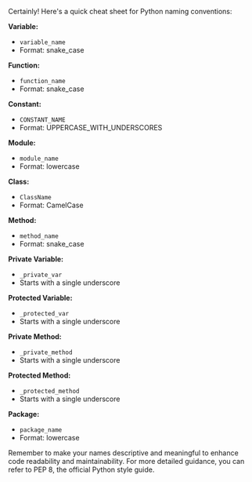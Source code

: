 Certainly! Here's a quick cheat sheet for Python naming conventions:


**Variable:**
- `variable_name`
- Format: snake_case

**Function:**
- `function_name`
- Format: snake_case

**Constant:**
- `CONSTANT_NAME`
- Format: UPPERCASE_WITH_UNDERSCORES

**Module:**
- `module_name`
- Format: lowercase

**Class:**
- `ClassName`
- Format: CamelCase

**Method:**
- `method_name`
- Format: snake_case

**Private Variable:**
- `_private_var`
- Starts with a single underscore

**Protected Variable:**
- `_protected_var`
- Starts with a single underscore

**Private Method:**
- `_private_method`
- Starts with a single underscore

**Protected Method:**
- `_protected_method`
- Starts with a single underscore

**Package:**
- `package_name`
- Format: lowercase


Remember to make your names descriptive and meaningful to enhance code readability and maintainability. For more detailed guidance, you can refer to PEP 8, the official Python style guide.
